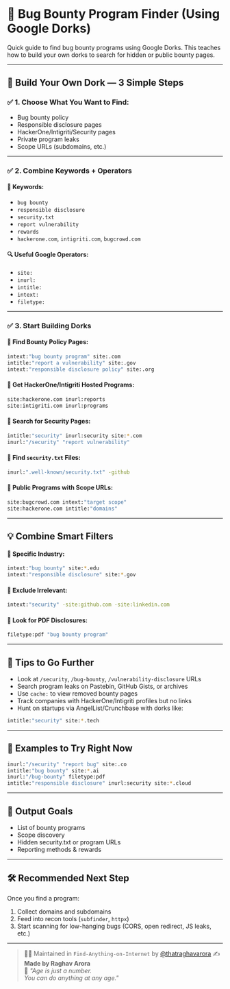 # 🐞 Bug Bounty Program Finder (Using Google Dorks)

Quick guide to find bug bounty programs using Google Dorks. This teaches how to build your own dorks to search for hidden or public bounty pages.

---

## 🔧 Build Your Own Dork — 3 Simple Steps

### ✅ 1. Choose What You Want to Find:

- Bug bounty policy
- Responsible disclosure pages
- HackerOne/Intigriti/Security pages
- Private program leaks
- Scope URLs (subdomains, etc.)

---

### ✅ 2. Combine Keywords + Operators

#### 🧱 Keywords:
- `bug bounty`
- `responsible disclosure`
- `security.txt`
- `report vulnerability`
- `rewards`
- `hackerone.com`, `intigriti.com`, `bugcrowd.com`

#### 🔍 Useful Google Operators:
- `site:`
- `inurl:`
- `intitle:`
- `intext:`
- `filetype:`

---

### ✅ 3. Start Building Dorks

#### 🔹 Find Bounty Policy Pages:
```bash
intext:"bug bounty program" site:.com
intitle:"report a vulnerability" site:.gov
intext:"responsible disclosure policy" site:.org
```

#### 🔹 Get HackerOne/Intigriti Hosted Programs:
```bash
site:hackerone.com inurl:reports
site:intigriti.com inurl:programs
```

#### 🔹 Search for Security Pages:
```bash
intitle:"security" inurl:security site:*.com
inurl:"/security" "report vulnerability"
```

#### 🔹 Find `security.txt` Files:
```bash
inurl:".well-known/security.txt" -github
```

#### 🔹 Public Programs with Scope URLs:
```bash
site:bugcrowd.com intext:"target scope"
site:hackerone.com intitle:"domains"
```

---

## 💡 Combine Smart Filters

#### 🔸 Specific Industry:
```bash
intext:"bug bounty" site:*.edu
intext:"responsible disclosure" site:*.gov
```

#### 🔸 Exclude Irrelevant:
```bash
intext:"security" -site:github.com -site:linkedin.com
```

#### 🔸 Look for PDF Disclosures:
```bash
filetype:pdf "bug bounty program"
```

---

## 🎯 Tips to Go Further

- Look at `/security`, `/bug-bounty`, `/vulnerability-disclosure` URLs
- Search program leaks on Pastebin, GitHub Gists, or archives
- Use `cache:` to view removed bounty pages
- Track companies with HackerOne/Intigriti profiles but no links
- Hunt on startups via AngelList/Crunchbase with dorks like:
```bash
intitle:"security" site:*.tech
```

---

## 📁 Examples to Try Right Now

```bash
inurl:"/security" "report bug" site:.co
intitle:"bug bounty" site:*.ai
inurl:"/bug-bounty" filetype:pdf
intitle:"responsible disclosure" inurl:security site:*.cloud
```

---

## 📌 Output Goals

- List of bounty programs
- Scope discovery
- Hidden security.txt or program URLs
- Reporting methods & rewards

---

## 🛠️ Recommended Next Step

Once you find a program:

1. Collect domains and subdomains
2. Feed into recon tools (`subfinder`, `httpx`)
3. Start scanning for low-hanging bugs (CORS, open redirect, JS leaks, etc.)

---

> 👨‍💻 Maintained in `Find-Anything-on-Internet` by [@thatraghavarora](https://github.com/thatraghavarora)
> ✍️ **Made by Raghav Arora**  
> 💬 *"Age is just a number.*  
> *You can do anything at any age."*
